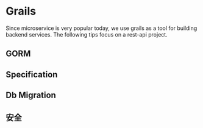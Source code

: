 # Grails

Since microservice is very popular today, we use grails as a tool for building backend services. The following tips focus on a rest-api project.

## GORM

## Specification

## Db Migration

## 安全